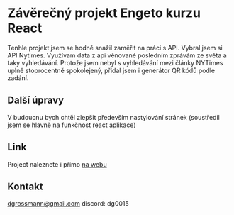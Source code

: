 # Závěrečný projekt Engeto kurzu React

Tenhle projekt jsem se hodně snažil zaměřit na práci s API. Vybral jsem si API Nytimes. Využívam data z api věnované posledním zprávám ze světa a taky vyhledávání. Protože jsem nebyl s vyhledávání mezi články NYTimes uplně stoprocentně spokolejený, přidal jsem i generátor QR kódů podle zadání. 

## Další úpravy
V budoucnu bych chtěl zlepšit především nastylování stránek (soustředil jsem se hlavně na funkčnost react aplikace)

## Link
Project naleznete i přímo [na webu](https://statuesque-fenglisu-36042c.netlify.app/)

## Kontakt
dgrossmann@gmail.com
discord: dg0015

